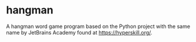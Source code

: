 # hangman

A hangman word game program based on the Python project with the same name by JetBrains Academy found at https://hyperskill.org/.
